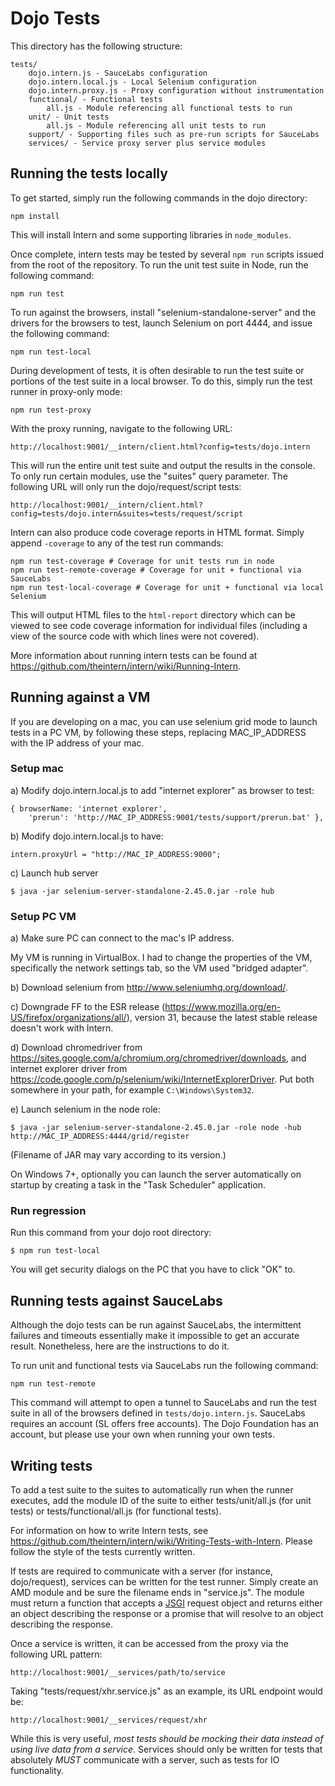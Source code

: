 # Dojo Tests

This directory has the following structure:
```
tests/
    dojo.intern.js - SauceLabs configuration
    dojo.intern.local.js - Local Selenium configuration
    dojo.intern.proxy.js - Proxy configuration without instrumentation
    functional/ - Functional tests
        all.js - Module referencing all functional tests to run
    unit/ - Unit tests
        all.js - Module referencing all unit tests to run
    support/ - Supporting files such as pre-run scripts for SauceLabs
    services/ - Service proxy server plus service modules
```

## Running the tests locally

To get started, simply run the following commands in the dojo directory:
```
npm install
```

This will install Intern and some supporting libraries in `node_modules`.

Once complete, intern tests may be tested by several `npm run` scripts issued
from the root of the repository. To run the unit test suite in Node, run the
following command:
```
npm run test
```

To run against the browsers, install "selenium-standalone-server"
and the drivers for the browsers to test, launch Selenium on port 4444, and issue
the following command:
```
npm run test-local
```

During development of tests, it is often desirable to run the test suite
or portions of the test suite in a local browser. To do this, simply run
the test runner in proxy-only mode:
```
npm run test-proxy
```

With the proxy running, navigate to the following URL:
```
http://localhost:9001/__intern/client.html?config=tests/dojo.intern
```

This will run the entire unit test suite and output the results in the
console. To only run certain modules, use the "suites" query parameter.
The following URL will only run the dojo/request/script tests:
```
http://localhost:9001/__intern/client.html?config=tests/dojo.intern&suites=tests/request/script
```

Intern can also produce code coverage reports in HTML format. Simply append
`-coverage` to any of the test run commands:
```
npm run test-coverage # Coverage for unit tests run in node
npm run test-remote-coverage # Coverage for unit + functional via SauceLabs
npm run test-local-coverage # Coverage for unit + functional via local Selenium
```

This will output HTML files to the `html-report` directory which can be
viewed to see code coverage information for individual files (including a
view of the source code with which lines were not covered).

More information about running intern tests can be found at
https://github.com/theintern/intern/wiki/Running-Intern.

## Running against a VM

If you are developing on a mac, you can use selenium grid mode to launch tests in a PC VM,
by following these steps, replacing MAC_IP_ADDRESS with the IP address of your mac.

### Setup mac

a) Modify dojo.intern.local.js to add "internet explorer" as browser to test:

	{ browserName: 'internet explorer',
		'prerun': 'http://MAC_IP_ADDRESS:9001/tests/support/prerun.bat' },


b) Modify dojo.intern.local.js to have:

	intern.proxyUrl = "http://MAC_IP_ADDRESS:9000";

c) Launch hub server

	$ java -jar selenium-server-standalone-2.45.0.jar -role hub


### Setup PC VM

a) Make sure PC can connect to the mac's IP address.

My VM is running in VirtualBox.  I had to change the properties of the VM, specifically the
network settings tab, so the VM used "bridged adapter".

b) Download selenium from http://www.seleniumhq.org/download/.

c) Downgrade FF to the ESR release (https://www.mozilla.org/en-US/firefox/organizations/all/),
   version 31, because the latest stable release doesn't work with Intern.

d) Download chromedriver from https://sites.google.com/a/chromium.org/chromedriver/downloads,
   and internet explorer driver from https://code.google.com/p/selenium/wiki/InternetExplorerDriver.
   Put both somewhere in your path, for example `C:\Windows\System32`.

e) Launch selenium in the node role:

	$ java -jar selenium-server-standalone-2.45.0.jar -role node -hub http://MAC_IP_ADDRESS:4444/grid/register

(Filename of JAR may vary according to its version.)

On Windows 7+, optionally you can launch the server automatically on startup
by creating a task in the "Task Scheduler" application.


### Run regression

Run this command from your dojo root directory:

	$ npm run test-local

You will get security dialogs on the PC that you have to click "OK" to.


## Running tests against SauceLabs

Although the dojo tests can be run against SauceLabs, the intermittent failures and timeouts
essentially make it impossible to get an accurate result.  Nonetheless, here are the instructions to do it.

To run unit and functional tests via SauceLabs run the following command:
```
npm run test-remote
```

This command will attempt to open a tunnel to SauceLabs and run the test
suite in all of the browsers defined in `tests/dojo.intern.js`. SauceLabs
requires an account (SL offers free accounts). The Dojo Foundation has an
account, but please use your own when running your own tests.

## Writing tests

To add a test suite to the suites to automatically run when the runner
executes, add the module ID of the suite to either tests/unit/all.js (for unit tests)
or tests/functional/all.js (for functional tests).

For information on how to write Intern tests, see
https://github.com/theintern/intern/wiki/Writing-Tests-with-Intern. Please
follow the style of the tests currently written.

If tests are required to communicate with a server (for instance,
dojo/request), services can be written for the test runner. Simply
create an AMD module and be sure the filename ends in "service.js". The
module must return a function that accepts a
[JSGI](https://github.com/kriszyp/jsgi-node/) request object and
returns either an object describing the response or a promise that will
resolve to an object describing the response.

Once a service is written, it can be accessed from the proxy via the
following URL pattern:
```
http://localhost:9001/__services/path/to/service
```

Taking "tests/request/xhr.service.js" as an example, its URL
endpoint would be:
```
http://localhost:9001/__services/request/xhr
```

While this is very useful, *most tests should be mocking their data instead of
using live data from a service*. Services should only be written for tests that
absolutely *MUST* communicate with a server, such as tests for IO functionality.
